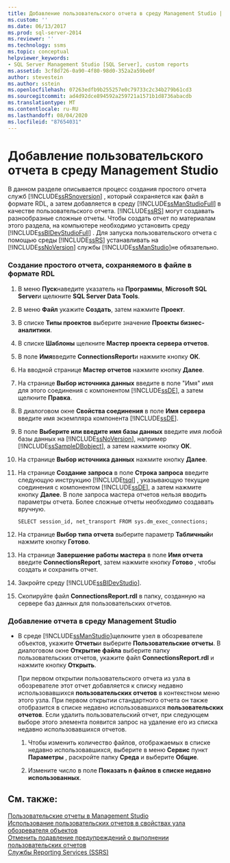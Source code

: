```yaml
---
title: Добавление пользовательского отчета в среду Management Studio | Документация Майкрософт
ms.custom: ''
ms.date: 06/13/2017
ms.prod: sql-server-2014
ms.reviewer: ''
ms.technology: ssms
ms.topic: conceptual
helpviewer_keywords:
- SQL Server Management Studio [SQL Server], custom reports
ms.assetid: 3cf8d726-0a90-4f80-98d0-352a2a59be0f
author: stevestein
ms.author: sstein
ms.openlocfilehash: 07263edfb9b255257e0c79733c2c34b279b61cd3
ms.sourcegitcommit: ad4d92dce894592a259721a1571b1d8736abacdb
ms.translationtype: MT
ms.contentlocale: ru-RU
ms.lasthandoff: 08/04/2020
ms.locfileid: "87654031"
---
```

# <a name="add-a-custom-report-to-management-studio"></a>Добавление пользовательского отчета в среду Management Studio
  В данном разделе описывается процесс создания простого отчета служб [!INCLUDE[ssRSnoversion](../../includes/ssrsnoversion-md.md)] , который сохраняется как файл в формате RDL, а затем добавляется в среду [!INCLUDE[ssManStudioFull](../../includes/ssmanstudiofull-md.md)] в качестве пользовательского отчета. [!INCLUDE[ssRS](../../includes/ssrs.md)] могут создавать разнообразные сложные отчеты. Чтобы создать отчет по материалам этого раздела, на компьютере необходимо установить среду [!INCLUDE[ssBIDevStudioFull](../../includes/ssbidevstudiofull-md.md)] . Для запуска пользовательского отчета с помощью среды [!INCLUDE[ssRS](../../includes/ssrs.md)] устанавливать на [!INCLUDE[ssNoVersion](../../includes/ssnoversion-md.md)] службы [!INCLUDE[ssManStudio](../../includes/ssmanstudio-md.md)]не обязательно.  
  
  
### <a name="to-create-a-simple-report-saved-as-an-rdl-file"></a>Создание простого отчета, сохраняемого в файле в формате RDL  
  
1.  В меню **Пуск**наведите указатель на **Программы**, **Microsoft SQL Server**и щелкните **SQL Server Data Tools**.  
  
2.  В меню **Файл** укажите **Создать**, затем нажмите **Проект**.  
  
3.  В списке **Типы проектов** выберите значение **Проекты бизнес-аналитики**.  
  
4.  В списке **Шаблоны** щелкните **Мастер проекта сервера отчетов**.  
  
5.  В поле **Имя**введите **ConnectionsReport**и нажмите кнопку **ОК**.  
  
6.  На вводной странице **Мастер отчетов** нажмите кнопку **Далее**.  
  
7.  На странице **Выбор источника данных** введите в поле "Имя" имя для этого соединения с компонентом [!INCLUDE[ssDE](../../includes/ssde-md.md)], а затем щелкните **Правка**.  
  
8.  В диалоговом окне **Свойства соединения** в поле **Имя сервера** введите имя экземпляра компонента [!INCLUDE[ssDE](../../includes/ssde-md.md)].  
  
9. В поле **Выберите или введите имя базы данных** введите имя любой базы данных на [!INCLUDE[ssNoVersion](../../includes/ssnoversion-md.md)], например [!INCLUDE[ssSampleDBobject](../../includes/sssampledbobject-md.md)], а затем нажмите кнопку **ОК**.  
  
10. На странице **Выбор источника данных** нажмите кнопку **Далее**.  
  
11. На странице **Создание запроса** в поле **Строка запроса** введите следующую инструкцию [!INCLUDE[tsql](../../includes/tsql-md.md)] , указывающую текущие соединения с компонентом [!INCLUDE[ssDE](../../includes/ssde-md.md)], а затем нажмите кнопку **Далее**. В поле запроса мастера отчетов нельзя вводить параметры отчета. Более сложные отчеты необходимо создавать вручную.  
  
     `SELECT session_id, net_transport FROM sys.dm_exec_connections;`  
  
12. На странице **Выбор типа отчета** выберите параметр **Табличный**и нажмите кнопку **Готово**.  
  
13. На странице **Завершение работы мастера** в поле **Имя отчета** введите **ConnectionsReport**, затем нажмите кнопку **Готово** , чтобы создать и сохранить отчет.  
  
14. Закройте среду [!INCLUDE[ssBIDevStudio](../../includes/ssbidevstudio-md.md)].  
  
15. Скопируйте файл **ConnectionsReport.rdl** в папку, созданную на сервере баз данных для пользовательских отчетов.  
  
### <a name="to-add-a-report-to-management-studio"></a>Добавление отчета в среду Management Studio  
  
-   В среде [!INCLUDE[ssManStudio](../../includes/ssmanstudio-md.md)]щелкните узел в обозревателе объектов, укажите **Отчеты**и выберите **Пользовательские отчеты**. В диалоговом окне **Открытие файла** выберите папку пользовательских отчетов, укажите файл **ConnectionsReport.rdl** и нажмите кнопку **Открыть**.  
  
     При первом открытии пользовательского отчета из узла в обозревателе этот отчет добавляется к списку недавно использовавшихся **пользовательских отчетов** в контекстном меню этого узла. При первом открытии стандартного отчета он также отобразится в списке недавно использовавшихся **пользовательских отчетов**. Если удалить пользовательский отчет, при следующем выборе этого элемента появится запрос на удаление его из списка недавно использовавшихся отчетов.  
  
    1.  Чтобы изменить количество файлов, отображаемых в списке недавно использовавшихся, выберите в меню **Сервис** пункт **Параметры** , раскройте папку **Среда** и выберите **Общие**.  
  
    2.  Измените число в поле **Показать n файлов в списке недавно использованных**.  
  
## <a name="see-also"></a>См. также:  
 [Пользовательские отчеты в Management Studio](custom-reports-in-management-studio.md)   
 [Использование пользовательских отчетов в свойствах узла обозревателя объектов](use-custom-reports-with-object-explorer-node-properties.md)   
 [Отменить подавление предупреждений о выполнении пользовательских отчетов](unsuppress-run-custom-report-warnings.md)   
 [Службы Reporting Services (SSRS)](../../reporting-services/create-deploy-and-manage-mobile-and-paginated-reports.md)  
  
  
